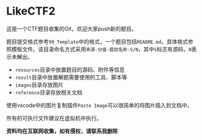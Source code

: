 # LikeCTF2

这是一个CTF题目收集的Git，欢迎大家push新的题目。

题目提交格式参考`99_Template`中的格式，一个题目包括`README.md`，具体格式参照模板文件。该目录命名方式采用`来源-分值-题目名称-S/N`，其中`S`标志有源码，`N`表示未解出。

* `resources`目录中放置题目的源码、附件等信息
* `result`目录中放置解题需要使用的工具、脚本等
* `images`目录存放图片
* `reference`目录存放相关文档

使用vscode中的图片复制插件`Paste Image`可以很简单的将图片插入到文档中。

所有的可执行文件建议在虚拟机中执行。

**资料均在互联网收集，如有侵权，请联系我删除**